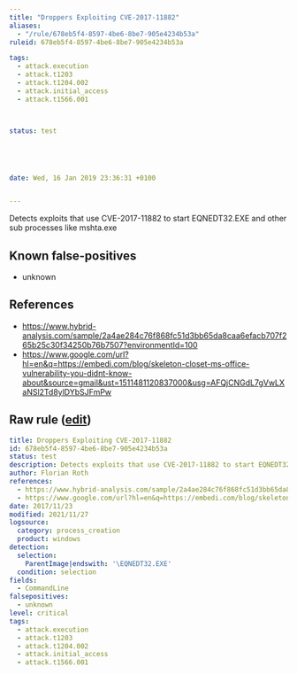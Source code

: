 ```yaml
---
title: "Droppers Exploiting CVE-2017-11882"
aliases:
  - "/rule/678eb5f4-8597-4be6-8be7-905e4234b53a"
ruleid: 678eb5f4-8597-4be6-8be7-905e4234b53a

tags:
  - attack.execution
  - attack.t1203
  - attack.t1204.002
  - attack.initial_access
  - attack.t1566.001



status: test





date: Wed, 16 Jan 2019 23:36:31 +0100


---
```


Detects exploits that use CVE-2017-11882 to start EQNEDT32.EXE and other sub processes like mshta.exe

<!--more-->


## Known false-positives

* unknown



## References

* https://www.hybrid-analysis.com/sample/2a4ae284c76f868fc51d3bb65da8caa6efacb707f265b25c30f34250b76b7507?environmentId=100
* https://www.google.com/url?hl=en&q=https://embedi.com/blog/skeleton-closet-ms-office-vulnerability-you-didnt-know-about&source=gmail&ust=1511481120837000&usg=AFQjCNGdL7gVwLXaNSl2Td8ylDYbSJFmPw


## Raw rule ([edit](https://github.com/SigmaHQ/sigma/edit/master/rules/windows/process_creation/proc_creation_win_exploit_cve_2017_11882.yml))
```yaml
title: Droppers Exploiting CVE-2017-11882
id: 678eb5f4-8597-4be6-8be7-905e4234b53a
status: test
description: Detects exploits that use CVE-2017-11882 to start EQNEDT32.EXE and other sub processes like mshta.exe
author: Florian Roth
references:
  - https://www.hybrid-analysis.com/sample/2a4ae284c76f868fc51d3bb65da8caa6efacb707f265b25c30f34250b76b7507?environmentId=100
  - https://www.google.com/url?hl=en&q=https://embedi.com/blog/skeleton-closet-ms-office-vulnerability-you-didnt-know-about&source=gmail&ust=1511481120837000&usg=AFQjCNGdL7gVwLXaNSl2Td8ylDYbSJFmPw
date: 2017/11/23
modified: 2021/11/27
logsource:
  category: process_creation
  product: windows
detection:
  selection:
    ParentImage|endswith: '\EQNEDT32.EXE'
  condition: selection
fields:
  - CommandLine
falsepositives:
  - unknown
level: critical
tags:
  - attack.execution
  - attack.t1203
  - attack.t1204.002
  - attack.initial_access
  - attack.t1566.001

```
